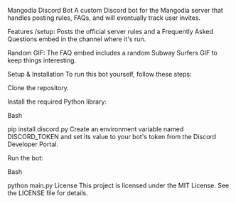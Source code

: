 Mangodia Discord Bot
A custom Discord bot for the Mangodia server that handles posting rules, FAQs, and will eventually track user invites.

Features
/setup: Posts the official server rules and a Frequently Asked Questions embed in the channel where it's run.

Random GIF: The FAQ embed includes a random Subway Surfers GIF to keep things interesting.

Setup & Installation
To run this bot yourself, follow these steps:

Clone the repository.

Install the required Python library:

Bash

pip install discord.py
Create an environment variable named DISCORD_TOKEN and set its value to your bot's token from the Discord Developer Portal.

Run the bot:

Bash

python main.py
License
This project is licensed under the MIT License. See the LICENSE file for details.

